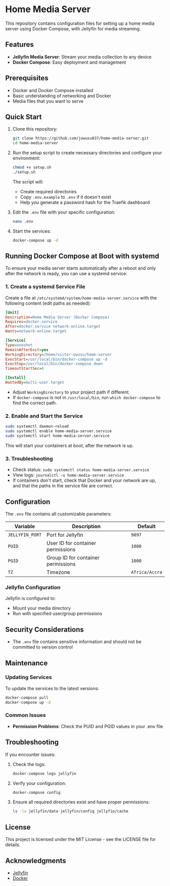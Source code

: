 # Home Media Server

This repository contains configuration files for setting up a home media server using Docker Compose, with Jellyfin for media streaming.

## Features

- **Jellyfin Media Server**: Stream your media collection to any device
- **Docker Compose**: Easy deployment and management

## Prerequisites

- Docker and Docker Compose installed
- Basic understanding of networking and Docker
- Media files that you want to serve

## Quick Start

1. Clone this repository:
   ```bash
   git clone https://github.com/jowusu837/home-media-server.git
   cd home-media-server
   ```

2. Run the setup script to create necessary directories and configure your environment:
   ```bash
   chmod +x setup.sh
   ./setup.sh
   ```
   
   The script will:
   - Create required directories
   - Copy `.env.example` to `.env` if it doesn't exist
   - Help you generate a password hash for the Traefik dashboard

3. Edit the `.env` file with your specific configuration:
   ```bash
   nano .env
   ```

4. Start the services:
   ```bash
   docker-compose up -d
   ```

## Running Docker Compose at Boot with systemd

To ensure your media server starts automatically after a reboot and only after the network is ready, you can use a systemd service:

### 1. Create a systemd Service File

Create a file at `/etc/systemd/system/home-media-server.service` with the following content (edit paths as needed):

```ini
[Unit]
Description=Home Media Server (Docker Compose)
Requires=docker.service
After=docker.service network-online.target
Wants=network-online.target

[Service]
Type=oneshot
RemainAfterExit=yes
WorkingDirectory=/home/victor-owusu/home-server
ExecStart=/usr/local/bin/docker-compose up -d
ExecStop=/usr/local/bin/docker-compose down
TimeoutStartSec=0

[Install]
WantedBy=multi-user.target
```

- Adjust `WorkingDirectory` to your project path if different.
- If `docker-compose` is not in `/usr/local/bin`, run `which docker-compose` to find the correct path.

### 2. Enable and Start the Service

```bash
sudo systemctl daemon-reload
sudo systemctl enable home-media-server.service
sudo systemctl start home-media-server.service
```

This will start your containers at boot, after the network is up.

### 3. Troubleshooting
- Check status: `sudo systemctl status home-media-server.service`
- View logs: `journalctl -u home-media-server.service`
- If containers don't start, check that Docker and your network are up, and that the paths in the service file are correct.

## Configuration

The `.env` file contains all customizable parameters:

| Variable | Description | Default |
|----------|-------------|---------|
| `JELLYFIN_PORT` | Port for Jellyfin | `9097` |
| `PUID` | User ID for container permissions | `1000` |
| `PGID` | Group ID for container permissions | `1000` |
| `TZ` | Timezone | `Africa/Accra` |

### Jellyfin Configuration

   Jellyfin is configured to:
   - Mount your media directory
   - Run with specified user/group permissions

## Security Considerations

- The `.env` file contains sensitive information and should not be committed to version control

## Maintenance

### Updating Services

To update the services to the latest versions:
```bash
docker-compose pull
docker-compose up -d
```

### Common Issues

- **Permission Problems**: Check the PUID and PGID values in your .env file

## Troubleshooting

If you encounter issues:

1. Check the logs:
   ```bash
   docker-compose logs jellyfin
   ```

2. Verify your configuration:
   ```bash
   docker-compose config
   ```

3. Ensure all required directories exist and have proper permissions:
   ```bash
   ls -la jellyfin/data jellyfin/config jellyfin/cache
   ```

## License

This project is licensed under the MIT License - see the LICENSE file for details.

## Acknowledgments

- [Jellyfin](https://jellyfin.org/)
- [Docker](https://www.docker.com/)